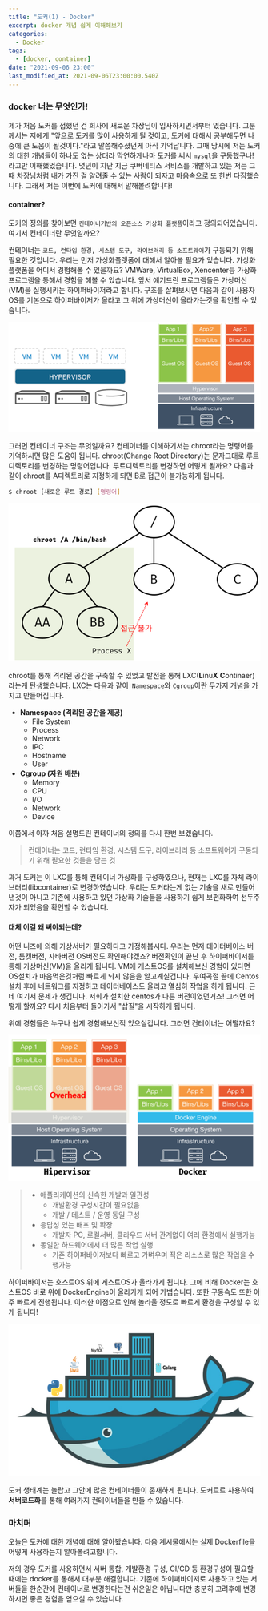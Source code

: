 ```yaml
---
title: "도커(1) - Docker"
excerpt: docker 개념 쉽게 이해해보기
categories:
  - Docker
tags:
  - [docker, container]
date: "2021-09-06 23:00"
last_modified_at: 2021-09-06T23:00:00.540Z
---
```


### docker 너는 무엇인가!

제가 처음 도커를 접했던 건 회사에 새로운 차장님이 입사하시면서부터 였습니다. 그분께서는 저에게 "앞으로 도커를 많이 사용하게 될 것이고, 도커에 대해서 공부해두면 나중에 큰 도움이 될것이다."라고 말씀해주셨던게 아직 기억납니다. 그때 당시에 저는 도커의 대한 개념들이 하나도 없는 상태라 막연하게나마 도커를 써서 ``mysql``을 구동했구나! 라고만 이해했었습니다. 몇년이 지난 지금 쿠버네티스 서비스를 개발하고 있는 저는 그때 차장님처럼 내가 가진 걸 알려줄 수 있는 사람이 되자고 마음속으로 또 한번 다짐했습니다. 그래서 저는 이번에 도커에 대해서 말해볼려합니다!

#### container?

도커의 정의를 찾아보면 ``컨테이너기반의 오픈소스 가상화 플랫폼``이라고 정의되어있습니다. 여기서 컨테이너란 무엇일까요?

컨테이너는 ``코드, 런타임 환경, 시스템 도구, 라이브러리 등 소프트웨어``가 구동되기 위해 필요한 것입니다. 우리는 먼저 가상화플랫폼에 대해서 알아볼 필요가 있습니다. 가상화플랫폼을 어디서 경험해볼 수 있을까요? VMWare, VirtualBox, Xencenter등 가상화 프로그램을 통해서 경험을 해볼 수 있습니다. 앞서 얘기드린 프로그램들은 가상머신(VM)을 실행시키는 하이퍼바이저라고 합니다. 구조를 살펴보시면 다음과 같이 사용자OS를 기본으로 하이퍼바이저가 올라고 그 위에 가상머신이 올라가는것을 확인할 수 있습니다.

![image-20210906231127624](../../../assets/images/posts/2021-09-06-post-docker-concept/image-20210906231127624.png)

그러면 컨테이너 구조는 무엇일까요? 컨테이너를 이해하기서는 chroot라는 명령어를 기억하시면 많은 도움이 됩니다. chroot(Change Root Directory)는 문자그대로 루트 디렉토리를 변경하는 명령어입니다. 루트디렉토리를 변경하면 어떻게 될까요? 다음과 같이 chroot를 A디렉토리로 지정하게 되면 B로 접근이 불가능하게 됩니다.

```bash
$ chroot [새로운 루트 경로] [명령어]
```



![image-20210906232110961](../../../assets/images/posts/2021-09-06-post-docker-concept/image-20210906232110961.png)

chroot를 통해 격리된 공간을 구축할 수 있었고 발전을 통해 LXC(**L**inu**X** **C**ontinaer)라는게 탄생했습니다. LXC는 다음과 같이`` Namespace``와 ``Cgroup``이란  두가지 개념을 가지고 만들어집니다.

* **Namespace (격리된 공간을 제공)**
  * File System
  * Process
  * Network
  * IPC
  * Hostname
  * User
* **Cgroup (자원 배분)**
  * Memory
  * CPU
  * I/O
  * Network
  * Device

이쯤에서 아까 처음 설명드린 컨테이너의 정의를 다시 한번 보겠습니다.

>  컨테이너는 코드, 런타임 환경, 시스템 도구, 라이브러리 등 소프트웨어가 구동되기 위해 필요한 것들을 담는 것

과거 도커는 이 LXC를 통해 컨테이너 가상화를 구성하였으나, 현재는 LXC를 자체 라이브러리(libcontainer)로 변경하였습니다. 우리는 도커라는게 없는 기술을 새로 만들어 낸것이 아니고 기존에 사용하고 있던 가상화 기술들을 사용하기 쉽게 보편화하여 선두주자가 되었음을 확인할 수 있습니다.

#### 대체 이걸 왜 써야되는데?

어떤 니즈에 의해 가상서버가 필요하다고 가정해봅시다. 우리는 먼저 데이터베이스 버전, 톰캣버전, 자바버전 OS버전도 확인해야겠죠? 버전확인이 끝난 후 하이퍼바이저를 통해 가상머신(VM)을 올리게 됩니다. VM에 게스트OS를 설치해보신 경험이 있다면 OS설치가 마음먹은것처럼 빠르게 되지 않음을 알고계실겁니다. 우여곡절 끝에 Centos 설치 후에 네트워크를 지정하고 데이터베이스도 올리고 열심히 작업을 하게 됩니다. 근데 여기서 문제가 생깁니다. 저희가 설치한 centos가 다른 버전이였던거죠! 그러면 어떻게 할까요? 다시 처음부터 돌아가서 "삽질"을 시작하게 됩니다.

위에 경험들은 누구나 쉽게 경험해보신적 있으실겁니다. 그러면 컨테이너는 어떨까요?

![image-20210906234155777](../../../assets/images/posts/2021-09-06-post-docker-concept/image-20210906234155777.png)

> * 애플리케이션의 신속한 개발과 일관성
>   * 개발환경 구성시간이 필요없음
>   * 개발 / 테스트 / 운영 동일 구성
> * 응답성 있는 배포 및 확장
>   * 개발자 PC, 로컬서버, 클라우드 서버 관계없이 여러 환경에서 실행가능
> * 동일한 하드웨어에서 더 많은 작업 실행
>   * 기존 하이퍼바이저보다 빠르고 가벼우며 적은 리소스로 많은 작업을 수행가능



하이퍼바이저는 호스트OS 위에 게스트OS가 올라가게 됩니다. 그에 비해 Docker는 호스트OS 바로 위에 DockerEngine이 올라가게 되어 가볍습니다. 또한 구동속도 또한 아주 빠르게 진행됩니다. 이러한 이점으로 인해 놀라울 정도로 빠르게 환경을 구성할 수 있게 됩니다!

![image-20210906234526883](../../../assets/images/posts/2021-09-06-post-docker-concept/image-20210906234526883.png)

도커 생태계는 놀랍고 그안에 많은 컨테이너들이 존재하게 됩니다. 도커르르 사용하여 **서버코드화**를 통해 여러가지 컨테이너들을 만들 수 있습니다.

### 마치며

오늘은 도커에 대한 개념에 대해 알아봤습니다. 다음 계시물에서는 실제 Dockerfile을 어떻게 사용하는지 알아볼려고합니다.

저의 경우 도커를 사용하면서 서버 통합, 개발환경 구성, CI/CD 등 환경구성이 필요할 때에는 docker를 통해서 대부분 해결합니다. 기존에 하이퍼바이저로 사용하고 있는 서버들을 한순간에 컨테이너로 변경한다는건 쉬운일은 아닙니다만 충분히 고려후에 변경하시면 좋은 경험을 얻으실 수 있습니다.